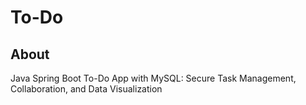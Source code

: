 # To-Do
## About
Java Spring Boot To-Do App with MySQL: Secure Task Management, Collaboration, and Data Visualization
